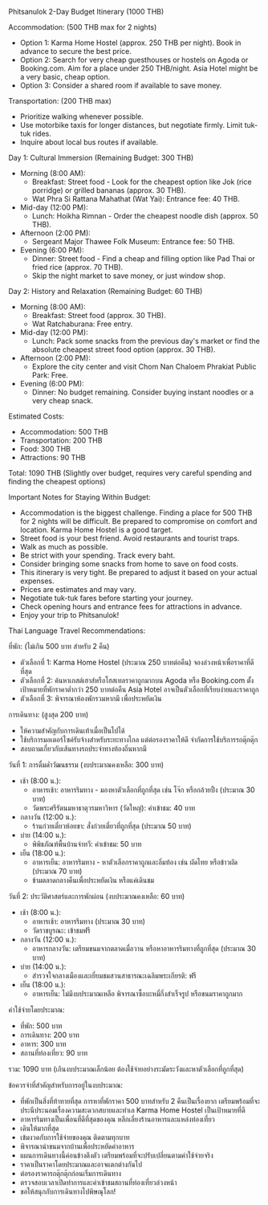 Phitsanulok 2-Day Budget Itinerary (1000 THB)

Accommodation: (500 THB max for 2 nights)

*   Option 1: Karma Home Hostel (approx. 250 THB per night). Book in advance to secure the best price.
*   Option 2: Search for very cheap guesthouses or hostels on Agoda or Booking.com. Aim for a place under 250 THB/night. Asia Hotel might be a very basic, cheap option.
*   Option 3: Consider a shared room if available to save money.

Transportation: (200 THB max)

*   Prioritize walking whenever possible.
*   Use motorbike taxis for longer distances, but negotiate firmly. Limit tuk-tuk rides.
*   Inquire about local bus routes if available.

Day 1: Cultural Immersion (Remaining Budget: 300 THB)

*   Morning (8:00 AM):
    *   Breakfast: Street food - Look for the cheapest option like Jok (rice porridge) or grilled bananas (approx. 30 THB).
    *   Wat Phra Si Rattana Mahathat (Wat Yai): Entrance fee: 40 THB.
*   Mid-day (12:00 PM):
    *   Lunch: Hoikha Rimnan - Order the cheapest noodle dish (approx. 50 THB).
*   Afternoon (2:00 PM):
    *   Sergeant Major Thawee Folk Museum: Entrance fee: 50 THB.
*   Evening (6:00 PM):
    *   Dinner: Street food - Find a cheap and filling option like Pad Thai or fried rice (approx. 70 THB).
    *   Skip the night market to save money, or just window shop.

Day 2: History and Relaxation (Remaining Budget: 60 THB)

*   Morning (8:00 AM):
    *   Breakfast: Street food (approx. 30 THB).
    *   Wat Ratchaburana: Free entry.
*   Mid-day (12:00 PM):
    *   Lunch: Pack some snacks from the previous day's market or find the absolute cheapest street food option (approx. 30 THB).
*   Afternoon (2:00 PM):
    *   Explore the city center and visit Chom Nan Chaloem Phrakiat Public Park: Free.
*   Evening (6:00 PM):
    *   Dinner: No budget remaining. Consider buying instant noodles or a very cheap snack.

Estimated Costs:

*   Accommodation: 500 THB
*   Transportation: 200 THB
*   Food: 300 THB
*   Attractions: 90 THB

Total: 1090 THB (Slightly over budget, requires very careful spending and finding the cheapest options)

Important Notes for Staying Within Budget:

*   Accommodation is the biggest challenge. Finding a place for 500 THB for 2 nights will be difficult. Be prepared to compromise on comfort and location. Karma Home Hostel is a good target.
*   Street food is your best friend. Avoid restaurants and tourist traps.
*   Walk as much as possible.
*   Be strict with your spending. Track every baht.
*   Consider bringing some snacks from home to save on food costs.
*   This itinerary is very tight. Be prepared to adjust it based on your actual expenses.
*   Prices are estimates and may vary.
*   Negotiate tuk-tuk fares before starting your journey.
*   Check opening hours and entrance fees for attractions in advance.
*   Enjoy your trip to Phitsanulok!

Thai Language Travel Recommendations:

ที่พัก: (ไม่เกิน 500 บาท สำหรับ 2 คืน)

*   ตัวเลือกที่ 1: Karma Home Hostel (ประมาณ 250 บาทต่อคืน) จองล่วงหน้าเพื่อราคาที่ดีที่สุด
*   ตัวเลือกที่ 2: ค้นหาเกสต์เฮาส์หรือโฮสเทลราคาถูกมากบน Agoda หรือ Booking.com ตั้งเป้าหมายที่พักราคาต่ำกว่า 250 บาทต่อคืน Asia Hotel อาจเป็นตัวเลือกที่เรียบง่ายและราคาถูก
*   ตัวเลือกที่ 3: พิจารณาห้องพักรวมหากมี เพื่อประหยัดเงิน

การเดินทาง: (สูงสุด 200 บาท)

*   ให้ความสำคัญกับการเดินเท้าเมื่อเป็นไปได้
*   ใช้บริการมอเตอร์ไซค์รับจ้างสำหรับระยะทางไกล แต่ต่อรองราคาให้ดี จำกัดการใช้บริการรถตุ๊กตุ๊ก
*   สอบถามเกี่ยวกับเส้นทางรถประจำทางท้องถิ่นหากมี

วันที่ 1: การดื่มด่ำวัฒนธรรม (งบประมาณคงเหลือ: 300 บาท)

*   เช้า (8:00 น.):
    *   อาหารเช้า: อาหารริมทาง - มองหาตัวเลือกที่ถูกที่สุด เช่น โจ๊ก หรือกล้วยปิ้ง (ประมาณ 30 บาท)
    *   วัดพระศรีรัตนมหาธาตุวรมหาวิหาร (วัดใหญ่): ค่าเข้าชม: 40 บาท
*   กลางวัน (12:00 น.):
    *   ร้านก๋วยเตี๋ยวห้อยขา: สั่งก๋วยเตี๋ยวที่ถูกที่สุด (ประมาณ 50 บาท)
*   บ่าย (14:00 น.):
    *   พิพิธภัณฑ์พื้นบ้านจ่าทวี: ค่าเข้าชม: 50 บาท
*   เย็น (18:00 น.):
    *   อาหารเย็น: อาหารริมทาง - หาตัวเลือกราคาถูกและอิ่มท้อง เช่น ผัดไทย หรือข้าวผัด (ประมาณ 70 บาท)
    *   ข้ามตลาดกลางคืนเพื่อประหยัดเงิน หรือแค่เดินชม

วันที่ 2: ประวัติศาสตร์และการพักผ่อน (งบประมาณคงเหลือ: 60 บาท)

*   เช้า (8:00 น.):
    *   อาหารเช้า: อาหารริมทาง (ประมาณ 30 บาท)
    *   วัดราชบูรณะ: เข้าชมฟรี
*   กลางวัน (12:00 น.):
    *   อาหารกลางวัน: เตรียมขนมจากตลาดเมื่อวาน หรือหาอาหารริมทางที่ถูกที่สุด (ประมาณ 30 บาท)
*   บ่าย (14:00 น.):
    *   สำรวจใจกลางเมืองและเยี่ยมชมสวนสาธารณะเฉลิมพระเกียรติ: ฟรี
*   เย็น (18:00 น.):
    *   อาหารเย็น: ไม่มีงบประมาณเหลือ พิจารณาซื้อบะหมี่กึ่งสำเร็จรูป หรือขนมราคาถูกมาก

ค่าใช้จ่ายโดยประมาณ:

*   ที่พัก: 500 บาท
*   การเดินทาง: 200 บาท
*   อาหาร: 300 บาท
*   สถานที่ท่องเที่ยว: 90 บาท

รวม: 1090 บาท (เกินงบประมาณเล็กน้อย ต้องใช้จ่ายอย่างระมัดระวังและหาตัวเลือกที่ถูกที่สุด)

ข้อควรจำที่สำคัญสำหรับการอยู่ในงบประมาณ:

*   ที่พักเป็นสิ่งที่ท้าทายที่สุด การหาที่พักราคา 500 บาทสำหรับ 2 คืนเป็นเรื่องยาก เตรียมพร้อมที่จะประนีประนอมเรื่องความสะดวกสบายและทำเล Karma Home Hostel เป็นเป้าหมายที่ดี
*   อาหารริมทางเป็นเพื่อนที่ดีที่สุดของคุณ หลีกเลี่ยงร้านอาหารและแหล่งท่องเที่ยว
*   เดินให้มากที่สุด
*   เข้มงวดกับการใช้จ่ายของคุณ ติดตามทุกบาท
*   พิจารณานำขนมจากบ้านเพื่อประหยัดค่าอาหาร
*   แผนการเดินทางนี้ค่อนข้างตึงตัว เตรียมพร้อมที่จะปรับเปลี่ยนตามค่าใช้จ่ายจริง
*   ราคาเป็นราคาโดยประมาณและอาจแตกต่างกันไป
*   ต่อรองราคารถตุ๊กตุ๊กก่อนเริ่มการเดินทาง
*   ตรวจสอบเวลาเปิดทำการและค่าเข้าชมสถานที่ท่องเที่ยวล่วงหน้า
*   ขอให้สนุกกับการเดินทางไปพิษณุโลก!